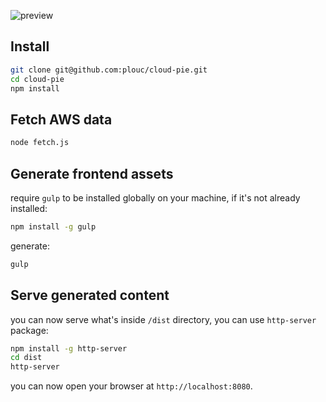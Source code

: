 ![preview](https://raw.githubusercontent.com/plouc/cloud-pie/master/graphic/cloud-pie-logotype.svg)

## Install

```sh
git clone git@github.com:plouc/cloud-pie.git
cd cloud-pie
npm install
```

## Fetch AWS data
```sh
node fetch.js
```

## Generate frontend assets

require `gulp` to be installed globally on your machine, if it's not already installed:
```sh
npm install -g gulp
```

generate:

```sh
gulp
```

## Serve generated content

you can now serve what's inside `/dist` directory, you can use `http-server` package:

```sh
npm install -g http-server
cd dist
http-server
```

you can now open your browser at `http://localhost:8080`.


